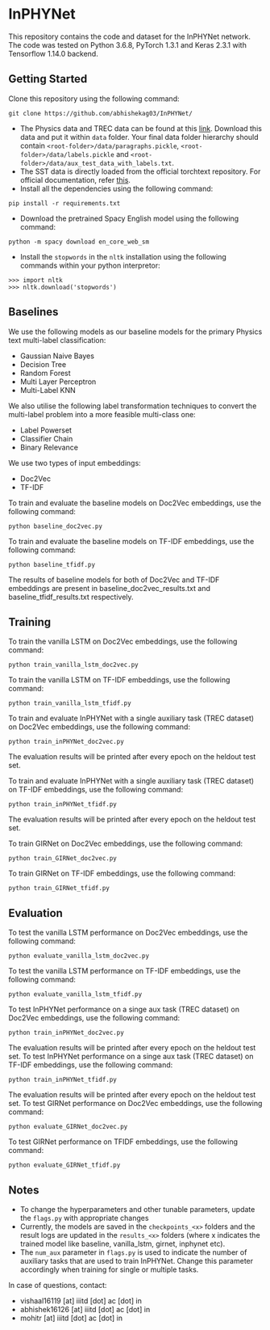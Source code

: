 # InPHYNet
This repository contains the code and dataset for the InPHYNet network. The code was tested on Python 3.6.8, PyTorch 1.3.1 and Keras 2.3.1 with Tensorflow 1.14.0 backend.

## Getting Started
Clone this repository using the following command:
```
git clone https://github.com/abhishekag03/InPHYNet/
```
- The Physics data and TREC data can be found at this [link](https://drive.google.com/drive/folders/1nT0NlNJXljP74h4O7-3FjYLR83G1SdPt?usp=sharing). Download this data and put it within `data` folder. Your final data folder hierarchy should contain `<root-folder>/data/paragraphs.pickle`, `<root-folder>/data/labels.pickle` and `<root-folder>/data/aux_test_data_with_labels.txt`.
- The SST data is directly loaded from the official torchtext repository. For official documentation, refer [this](https://torchtext.readthedocs.io/en/latest/datasets.html#sst).
- Install all the dependencies using the following command:
```
pip install -r requirements.txt
```
- Download the pretrained Spacy English model using the following command:
```
python -m spacy download en_core_web_sm
```
- Install the `stopwords` in the `nltk` installation using the following commands within your python interpretor:
```
>>> import nltk
>>> nltk.download('stopwords')
```

## Baselines
We use the following models as our baseline models for the primary Physics text multi-label classification:
- Gaussian Naive Bayes
- Decision Tree
- Random Forest
- Multi Layer Perceptron
- Multi-Label KNN

We also utilise the following label transformation techniques to convert the multi-label problem into a more feasible multi-class one:
- Label Powerset
- Classifier Chain
- Binary Relevance

We use two types of input embeddings:
- Doc2Vec
- TF-IDF

To train and evaluate the baseline models on Doc2Vec embeddings, use the following command:
```
python baseline_doc2vec.py
```
To train and evaluate the baseline models on TF-IDF embeddings, use the following command:
```
python baseline_tfidf.py
```
The results of baseline models for both of Doc2Vec and TF-IDF embeddings are present in baseline_doc2vec_results.txt and baseline_tfidf_results.txt respectively.

## Training
To train the vanilla LSTM on Doc2Vec embeddings, use the following command:
```
python train_vanilla_lstm_doc2vec.py
```
To train the vanilla LSTM on TF-IDF embeddings, use the following command:
```
python train_vanilla_lstm_tfidf.py
```
To train and evaluate InPHYNet with a single auxiliary task (TREC dataset) on Doc2Vec embeddings, use the following command:
```
python train_inPHYNet_doc2vec.py
```
The evaluation results will be printed after every epoch on the heldout test set.

To train and evaluate InPHYNet with a single auxiliary task (TREC dataset) on TF-IDF embeddings, use the following command:
```
python train_inPHYNet_tfidf.py
```
The evaluation results will be printed after every epoch on the heldout test set.

To train GIRNet on Doc2Vec embeddings, use the following command:
```
python train_GIRNet_doc2vec.py
```
To train GIRNet on TF-IDF embeddings, use the following command:
```
python train_GIRNet_tfidf.py
```

## Evaluation
To test the vanilla LSTM performance on Doc2Vec embeddings, use the following command:
```
python evaluate_vanilla_lstm_doc2vec.py
```
To test the vanilla LSTM performance on TF-IDF embeddings, use the following command:
```
python evaluate_vanilla_lstm_tfidf.py
```
To test InPHYNet performance on a singe aux task (TREC dataset) on Doc2Vec embeddings, use the following command:
```
python train_inPHYNet_doc2vec.py
```
The evaluation results will be printed after every epoch on the heldout test set.
To test InPHYNet performance on a singe aux task (TREC dataset) on TF-IDF embeddings, use the following command:
```
python train_inPHYNet_tfidf.py
```
The evaluation results will be printed after every epoch on the heldout test set.
To test GIRNet performance on Doc2Vec embeddings, use the following command:
```
python evaluate_GIRNet_doc2vec.py
```
To test GIRNet performance on TFIDF embeddings, use the following command:
```
python evaluate_GIRNet_tfidf.py
```
## Notes
- To change the hyperparameters and other tunable parameters, update the `flags.py` with appropriate changes
- Currently, the models are saved in the `checkpoints_<x>` folders and the result logs are updated in the `results_<x>` folders (where x indicates the trained model like baseline, vanilla_lstm, girnet, inphynet etc).
- The `num_aux` parameter in `flags.py` is used to indicate the number of auxiliary tasks that are used to train InPHYNet. Change this parameter accordingly when training for single or multiple tasks.

In case of questions, contact: 
- vishaal16119 [at] iiitd [dot] ac [dot] in
- abhishek16126 [at] iiitd [dot] ac [dot] in
- mohitr [at] iiitd [dot] ac [dot] in
